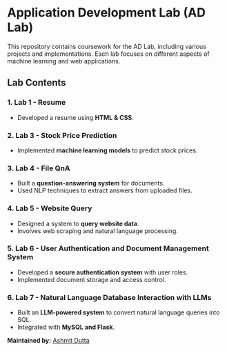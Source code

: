 # Application Development Lab (AD Lab)
This repository contains coursework for the AD Lab, including various projects and implementations. Each lab focuses on different aspects of machine learning and web applications.

## Lab Contents

### 1. Lab 1 - Resume
- Developed a resume using **HTML & CSS**.

### 2. Lab 3 - Stock Price Prediction
- Implemented **machine learning models** to predict stock prices.

### 3. Lab 4 - File QnA
- Built a **question-answering system** for documents.
- Used NLP techniques to extract answers from uploaded files.

### 4. Lab 5 - Website Query
- Designed a system to **query website data**.
- Involves web scraping and natural language processing.

### 5. Lab 6 - User Authentication and Document Management System
- Developed a **secure authentication system** with user roles.
- Implemented document storage and access control.

### 6. Lab 7 - Natural Language Database Interaction with LLMs
- Built an **LLM-powered system** to convert natural language queries into SQL.
- Integrated with **MySQL and Flask**.

**Maintained by:** [Ashmit Dutta](https://github.com/kanikarawlo)